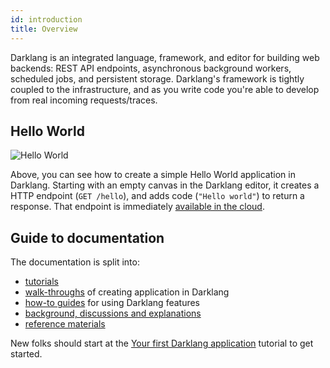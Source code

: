 ```yaml
---
id: introduction
title: Overview
---
```


Darklang is an integrated language, framework, and editor for building web
backends: REST API endpoints, asynchronous background workers, scheduled jobs,
and persistent storage. Darklang's framework is tightly coupled to the
infrastructure, and as you write code you're able to develop from real incoming
requests/traces.

## Hello World

![Hello World](/img/helloworld.gif)

Above, you can see how to create a simple Hello World application in Darklang.
Starting with an empty canvas in the Darklang editor, it creates a HTTP endpoint
(`GET /hello`), and adds code (`"Hello world"`) to return a response. That
endpoint is immediately
[available in the cloud](https://ellen-helloworld3.builtwithdark.com/hello).

## Guide to documentation

The documentation is split into:

- [tutorials](/next/category/tutorial)
- [walk-throughs](/next/category/walk-throughs) of creating application in
  Darklang
- [how-to guides](/next/category/how-to) for using Darklang features
- [background, discussions and explanations](/next/category/discussion)
- [reference materials](/next/category/reference)

New folks should start at the
[Your first Darklang application](/next/tutorials/first-dark-application)
tutorial to get started.
